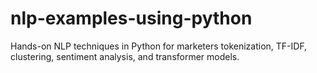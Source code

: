# nlp-examples-using-python
Hands-on NLP techniques in Python for marketers tokenization, TF-IDF, clustering, sentiment analysis, and transformer models.
